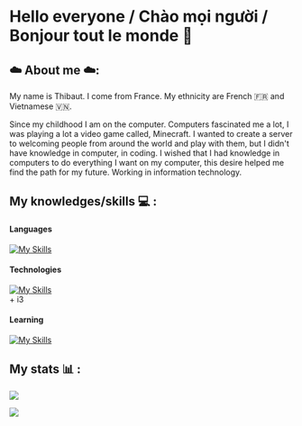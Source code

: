 # Hello everyone / Chào mọi người / Bonjour tout le monde  👋


## ☁️ About me ☁️:
My name is Thibaut. I come from France. My ethnicity are French 🇫🇷 and Vietnamese 🇻🇳. 

Since my childhood I am on the computer. Computers fascinated me a lot, I was playing a lot a video game called, Minecraft. I wanted to create a server to welcoming people from around the world and play with them, but I didn't have knowledge in computer, in coding. I wished that I had knowledge in computers to do everything I want on my computer, this desire helped me find the path for my future. Working in information technology.


## My knowledges/skills 💻 :

<!-- Icons from skillicons.dev -->

#### Languages 
[![My Skills](https://skillicons.dev/icons?i=python,html,css,bash)](https://skillicons.dev)

#### Technologies
[![My Skills](https://skillicons.dev/icons?i=linux,vscode,idea,vim,github,git,photoshop,arch,figma)](https://skillicons.dev)
<br> + i3 </br>

#### Learning 
[![My Skills](https://skillicons.dev/icons?i=java,c,cpp)](https://skillicons.dev)

## My stats 📊 :
<!-- Stats thank to https://github.com/anuraghazra/github-readme-stats
      Theme = ayu-mirage -->
<p>
<img src=https://github-readme-stats.vercel.app/api?username=MeVietName&theme=ayu-mirage>
</p>
<p>
<img src=https://github-readme-stats.vercel.app/api/wakatime?username=MeVietName&theme=ayu-mirage&langs_count=20&layout=compact>
</p>
